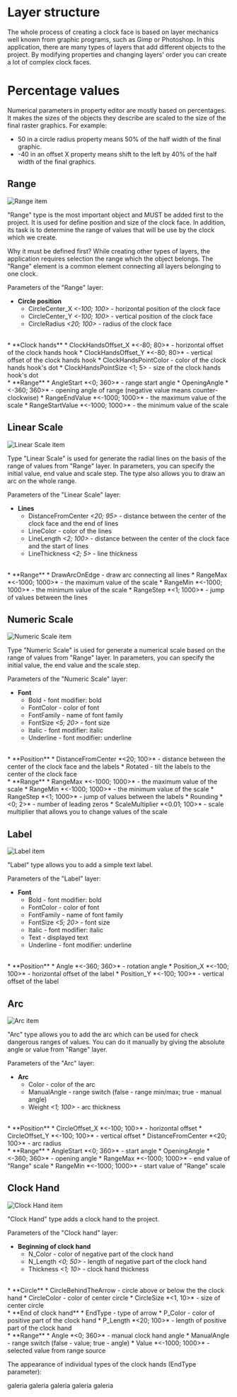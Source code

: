 # Layer structure

The whole process of creating a clock face is based on layer mechanics well known from graphic programs, such as Gimp or Photoshop. In this application, there are many types of layers that add different objects to the project. By modifying properties and changing layers' order you can create a lot of complex clock faces.

# Percentage values

Numerical parameters in property editor are mostly based on percentages. It makes the sizes of the objects they describe are scaled to the size of the final raster graphics. For example:

* 50 in a circle radius property means 50% of the half width of the final graphic.
* -40 in an offset X property means shift to the left by 40% of the half width of the final graphics.

## Range

![Range item](img/preview-range.png)

"Range" type is the most important object and MUST be added first to the project. It is used for define position and size of the clock face. In addition, its task is to determine the range of values that will be use by the clock which we create.

Why it must be defined first? While creating other types of layers, the application requires selection the range which the object belongs. The "Range" element is a common element connecting all layers belonging to one clock.

Parameters of the "Range" layer:

* **Circle position**
    * CircleCenter_X *<-100; 100>* - horizontal position of the clock face
    * CircleCenter_Y *<-100; 100>* - vertical position of the clock face
    * CircleRadius *<20; 100>* - radius of the clock face
<br />
* **Clock hands**
    * ClockHandsOffset_X *<-80; 80>* - horizontal offset of the clock hands hook
    * ClockHandsOffset_Y *<-80; 80>* - vertical offset of the clock hands hook
    * ClockHandsPointColor - color of the clock hands hook's dot
    * ClockHandsPointSize <1; 5> - size of the clock hands hook's dot
<br />
* **Range**
    * AngleStart *<0; 360>* - range start angle
    * OpeningAngle *<-360; 360>* - opening angle of range (negative value means counter-clockwise)
    * RangeEndValue *<-1000; 1000>* - the maximum value of the scale
    * RangeStartValue *<-1000; 1000>* - the  minimum value of the scale

## Linear Scale

![Linear Scale item](img/preview-ls.png)

Type "Linear Scale" is used for generate the radial lines on the basis of the range of values from "Range" layer. In parameters, you can specify the initial value, end value and scale step. The type also allows you to draw an arc on the whole range.

Parameters of the "Linear Scale" layer:

* **Lines**
    * DistanceFromCenter *<20; 95>* - distance between the center of the clock face and the end of lines
    * LineColor - color of the lines
    * LineLength *<2; 100>* - distance between the center of the clock face and the start of lines
    * LineThickness *<2; 5>* - line thickness
<br />
* **Range**
    * DrawArcOnEdge - draw arc connecting all lines
    * RangeMax *<-1000; 1000>* - the maximum value of the scale
    * RangeMin *<-1000; 1000>* - the  minimum value of the scale
    * RangeStep *<1; 1000>* - jump of values between the lines

## Numeric Scale

![Numeric Scale item](img/preview-ns.png)

Type "Numeric Scale" is used for generate a numerical scale based on the range of values from "Range" layer. In parameters, you can specify the initial value, the end value and the scale step.

Parameters of the "Numeric Scale" layer:

* **Font**
    * Bold - font modifier: bold
    * FontColor - color of font
    * FontFamily - name of font family
    * FontSize *<5; 20>* - font size
    * Italic - font modifier: italic
    * Underline - font modifier: underline
<br />
* **Position**
    * DistanceFromCenter *<20; 100>* - distance between the center of the clock face and the labels
    * Rotated - tilt the labels to the center of the clock face
<br />
* **Range**
    * RangeMax *<-1000; 1000>* - the maximum value of the scale
    * RangeMin *<-1000; 1000>* - the minimum value of the scale
    * RangeStep *<1; 1000>* - jump of values between the labels
    * Rounding *<0; 2>* - number of leading zeros
    * ScaleMultiplier *<0.01; 100>* - scale multiplier that allows you to change values of the scale
    
## Label

![Label item](img/preview-lbl.png)

"Label" type allows you to add a simple text label.

Parameters of the "Label" layer:

* **Font**
    * Bold - font modifier: bold
    * FontColor - color of font
    * FontFamily - name of font family
    * FontSize *<5; 20>* - font size
    * Italic - font modifier: italic
    * Text - displayed text
    * Underline - font modifier: underline
<br />
* **Position**
    * Angle *<-360; 360>* - rotation angle
    * Position_X *<-100; 100>* - horizontal offset of the label
    * Position_Y *<-100; 100>* - vertical offset of the label

## Arc

![Arc item](img/preview-arc.png)

"Arc" type allows you to add the arc which can be used for check dangerous ranges of values. You can do it manually by giving the absolute angle or value from "Range" layer.

Parameters of the "Arc" layer:

* **Arc**
    * Color - color of the arc
    * ManualAngle - range switch (false - range min/max; true - manual angle)
    * Weight *<1; 100>* - arc thickness
<br />
* **Position**
    * CircleOffset_X *<-100; 100>* - horizontal offset
    * CircleOffset_Y *<-100; 100>* - vertical offset
    * DistanceFromCenter *<20; 100>* - arc radius
<br />
* **Range**
    * AngleStart *<0; 360>* - start angle
    * OpeningAngle *<-360; 360>* - opening angle
    * RangeMax *<-1000; 1000>* - end value of "Range" scale
    * RangeMin *<-1000; 1000>* - start value of "Range" scale

## Clock Hand

![Clock Hand item](img/preview-ch.png)

"Clock Hand" type adds a clock hand to the project.

Parameters of the "Clock hand" layer:

* **Beginning of clock hand**
    * N_Color - color of negative part of the clock hand
    * N_Length *<0; 50>* - length of negative part of the clock hand
    * Thickness *<1; 10>* - clock hand thickness
<br />
* **Circle**
    * CircleBehindTheArrow - circle above or below the the clock hand
    * CircleColor - color of center circle
    * CircleSize *<1, 10>* - size of center circle
<br />
* **End of clock hand**
    * EndType - type of arrow
    * P_Color - color of positive part of the clock hand
    * P_Length *<20; 100>* - length of positive part of the clock hand
<br />
* **Range**
    * Angle *<0; 360>* - manual clock hand angle
    * ManualAngle - range switch (false - value; true - angle)
    * Value *<-1000; 1000>* - selected value from range source

The appearance of individual types of the clock hands (EndType parameter):

galeria galeria galeria galeria galeria